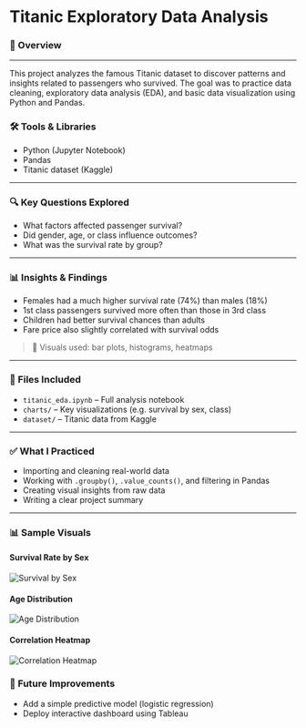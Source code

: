 # Titanic Exploratory Data Analysis

### 📌 Overview

---

This project analyzes the famous Titanic dataset to discover patterns and insights related to passengers who survived. The goal was to practice data cleaning, exploratory data analysis (EDA), and basic data visualization using Python and Pandas.

### 🛠️ Tools & Libraries  
- Python (Jupyter Notebook)  
- Pandas   
- Titanic dataset (Kaggle)

---

### 🔍 Key Questions Explored  
- What factors affected passenger survival?  
- Did gender, age, or class influence outcomes?  
- What was the survival rate by group?

---

### 📊 Insights & Findings  
- Females had a much higher survival rate (74%) than males (18%)  
- 1st class passengers survived more often than those in 3rd class  
- Children had better survival chances than adults  
- Fare price also slightly correlated with survival odds  

> 📌 Visuals used: bar plots, histograms, heatmaps

---

### 📁 Files Included  
- `titanic_eda.ipynb` – Full analysis notebook  
- `charts/` – Key visualizations (e.g. survival by sex, class)  
- `dataset/` – Titanic data from Kaggle

---

### ✅ What I Practiced  
- Importing and cleaning real-world data  
- Working with `.groupby()`, `.value_counts()`, and filtering in Pandas  
- Creating visual insights from raw data  
- Writing a clear project summary

---

### 📊 Sample Visuals

#### Survival Rate by Sex  
![Survival by Sex](charts/survival_by_sex.png)

#### Age Distribution  
![Age Distribution](charts/age_distribution.png)

#### Correlation Heatmap  
![Correlation Heatmap](charts/correlation_heatmap.png)


### 🚀 Future Improvements  
- Add a simple predictive model (logistic regression)  
- Deploy interactive dashboard using Tableau
